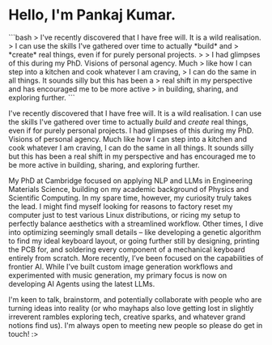 <h1>
Hello, I'm Pankaj Kumar.
</h1>
```bash
> I've recently discovered that I have free will. It is a wild realisation.
> I can use the skills I've gathered over time to actually *build* and
> *create* real things, even if for purely personal projects.
>
> I had glimpses of this during my PhD. Visions of personal agency. Much
> like how I can step into a kitchen and cook whatever I am craving,
> I can do the same in all things. It sounds silly but this has been a
> real shift in my perspective and has encouraged me to be more active
> in building, sharing, and exploring further.
```

I've recently discovered that I have free will. It is a wild realisation. I can use the skills I've gathered over time to actually <em>build</em> and <em>create</em> real things, even if for purely personal projects. I had glimpses of this during my PhD. Visions of personal agency. Much like how I can step into a kitchen and cook whatever I am craving, I can do the same in all things. It sounds silly but this has been a real shift in my perspective and has encouraged me to be more active in building, sharing, and exploring further.
</p>

<p>
My PhD at Cambridge focused on applying NLP and LLMs in Engineering Materials Science, building on my academic background of Physics and Scientific Computing. In my spare time, however, my curiosity truly takes the lead. I might find myself looking for reasons to factory reset my computer just to test various Linux distributions, or ricing my setup to perfectly balance aesthetics with a streamlined workflow. Other times, I dive into optimizing seemingly small details – like developing a genetic algorithm to find my ideal keyboard layout, or going further still by designing, printing the PCB for, and soldering every component of a mechanical keyboard entirely from scratch. More recently, I’ve been focused on the capabilities of frontier AI. While I’ve built custom image generation workflows and experimented with music generation, my primary focus is now on developing AI Agents using the latest LLMs.
</p>

<p>
I'm keen to talk, brainstorm, and potentially collaborate with people who are turning ideas into reality (or who mayhaps also love getting lost in slightly irreverent rambles exploring tech, creative sparks, and whatever grand notions find us). I'm always open to meeting new people so please do get in touch! :>
</p>

